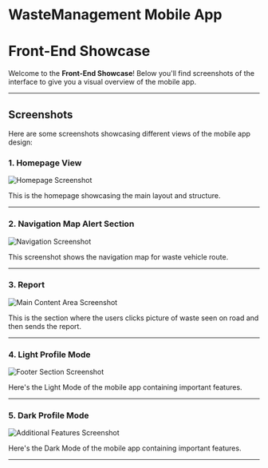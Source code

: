 # WasteManagement Mobile App



# Front-End Showcase

Welcome to the **Front-End Showcase**! Below you'll find screenshots of the interface to give you a visual overview of the mobile app.

---

## Screenshots

Here are some screenshots showcasing different views of the mobile app design:

### 1. **Homepage View**

![Homepage Screenshot](https://github.com/user-attachments/assets/7fce5717-2156-496e-805b-c82c64dc5e1d)

This is the homepage showcasing the main layout and structure.

---

### 2. **Navigation Map Alert Section**

![Navigation Screenshot](https://github.com/user-attachments/assets/cd826d78-cd17-426a-9afa-d923148d5fbb)

This screenshot shows the navigation map for waste vehicle route.

---

### 3. **Report**

![Main Content Area Screenshot](https://github.com/user-attachments/assets/d60bf17d-670e-4a38-8ea1-0c15d39bd147)

This is the section where the users clicks picture of waste seen on road and then sends the report.

---

### 4. **Light Profile Mode**

![Footer Section Screenshot](https://github.com/user-attachments/assets/1a907150-8c02-4da1-818a-00b6dd293e6a)

Here's the Light Mode of the mobile app containing important features.

---

### 5. **Dark Profile Mode**

![Additional Features Screenshot](https://github.com/user-attachments/assets/83399359-ec4b-4b11-8a77-d7dbf9e8fb49)

Here's the Dark Mode of the mobile app containing important features.

---

